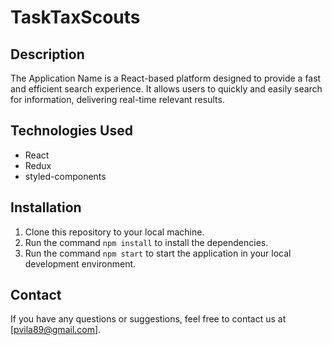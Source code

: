 # TaskTaxScouts


## Description

The Application Name is a React-based platform designed to provide a fast and efficient search experience. It allows users to quickly and easily search for information, delivering real-time relevant results.


## Technologies Used

- React
- Redux
- styled-components

## Installation

1. Clone this repository to your local machine.
2. Run the command `npm install` to install the dependencies.
3. Run the command `npm start` to start the application in your local development environment.


## Contact

If you have any questions or suggestions, feel free to contact us at [pvila89@gmail.com].
